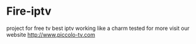 # Fire-iptv
project for free tv
best iptv
working like a charm
tested
for more visit our website http://www.piccolo-tv.com
